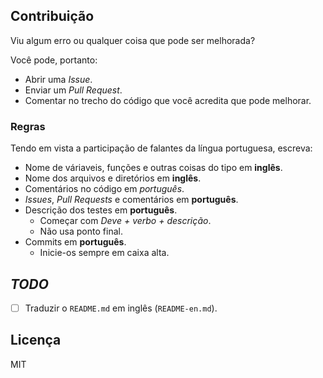## Contribuição

Viu algum erro ou qualquer coisa que pode ser melhorada?

Você pode, portanto:

- Abrir uma *Issue*.
- Enviar um *Pull Request*.
- Comentar no trecho do código que você acredita que pode melhorar.

### Regras

Tendo em vista a participação de falantes da língua portuguesa, escreva:

- Nome de váriaveis, funções e outras coisas do tipo em **inglês**.
- Nome dos arquivos e diretórios em **inglês**.
- Comentários no código em *português*.
- *Issues*, *Pull Requests* e comentários em **português**.
- Descrição dos testes em **português**.
  - Começar com *Deve + verbo + descrição*.
  - Não usa ponto final.
- Commits em **português**.
  - Inicie-os sempre em caixa alta.

## *TODO*

- [ ] Traduzir o `README.md` em inglês (`README-en.md`).

## Licença

MIT